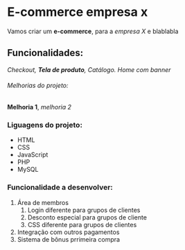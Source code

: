 # E-commerce empresa x

Vamos criar um **e-commerce**, para a _empresa X_ e blablabla

## Funcionalidades:

_Checkout, **Tela de produto**, Catálogo. Home com banner_

###### Melhorias do projeto:

**Melhoria 1**, _melhoria 2_

### Liguagens do projeto:

- HTML
- CSS
- JavaScript
- PHP
- MySQL

### Funcionalidade a desenvolver:

1. Área de membros
   1. Login diferente para grupos de clientes
   2. Desconto especial para grupos de cliente
   3. CSS diferente para grupos de clientes
2. Integração com outros pagamentos
3. Sistema de bônus prrimeira compra
